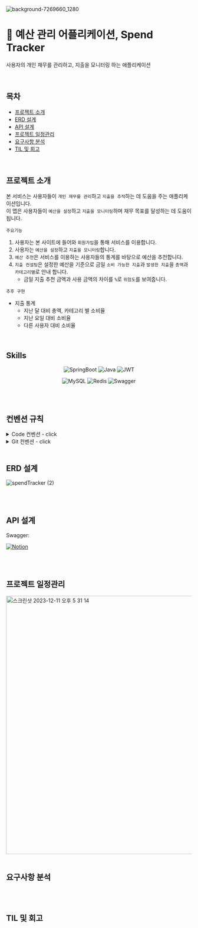 
![background-7269660_1280](https://github.com/Wanted-Pre-Onboarding-Backend7-R/spend-tracker/assets/110372498/19310f8c-5cc8-4d3a-b074-0caa2161bc83)
# 🏦 예산 관리 어플리케이션, Spend Tracker
사용자의 개인 재무를 관리하고, 지출을 모니터링 하는 애플리케이션

<br/>

## 목차
- [프로젝트 소개](#프로젝트-소개)
- [ERD 설계](#erd-설계)
- [API 설계](#api-설계)
- [프로젝트 일정관리](#프로젝트-일정관리)
- [요구사항 분석](#요구사항-분석)
- [TIL 및 회고](#til-및-회고)


<br/>


## 프로젝트 소개
본 서비스는 사용자들이 `개인 재무를 관리`하고 `지출을 추적`하는 데 도움을 주는 애플리케이션입니다.<br>
이 앱은 사용자들이 `예산을 설정`하고 `지출을 모니터링`하며 재무 목표를 달성하는 데 도움이 됩니다. 

`주요기능`
1. 사용자는 본 사이트에 들어와 `회원가입`을 통해 서비스를 이용합니다.
2. 사용자는 `예산을 설정`하고 `지출을 모니터링`합니다.
3. `예산 추천`은 서비스를 이용하는 사용자들의 통계를 바탕으로 예산을 추천합니다.
4. `지출 컨설팅`은 설정한 예산을 기준으로 금일 `소비 가능한 지출`과 `발생한 지출`을 `총액`과 `카테고리별`로 안내 합니다.
    - 금일 지출 추천 금액과 사용 금액의 차이를 `%`로 `위험도`를 보여줍니다.

`추후 구현`
- 지출 통계
    - 지난 달 대비 총액, 카테고리 별 소비율
    - 지난 요일 대비 소비율
    - 다른 사용자 대비 소비율

<br/>


## Skills
<div align="center">
  
![SpringBoot](https://img.shields.io/badge/SpringBoot-6DB33F?style=for-the-badge&logo=SpringBoot&logoColor=white) 
![Java](https://img.shields.io/badge/Java-007396.svg?&style=for-the-badge&logo=Java&logoColor=white)
![JWT](https://img.shields.io/badge/JWT-black?style=for-the-badge&logo=JSON%20web%20tokens) 

![MySQL](https://img.shields.io/badge/MySQL-4479A1?style=for-the-badge&logo=MySQL&logoColor=white) 
![Redis](https://img.shields.io/badge/Redis-DC382D?style=for-the-badge&logo=redis&logoColor=white)
![Swagger](https://img.shields.io/badge/swagger-%ffffff.svg?style=for-the-badge&logo=swagger&logoColor=white)


</div>

<br/>
<br/>


## 컨벤션 규칙

<details>
<summary>Code 컨벤션 - click</summary><br>


- **Code 컨벤션** 
  - 변수명: boolean-형용사, 그 외 -명사
  - 함수명: 동사 현재형으로 시작
  - 클래스명: 명사
  - if, for 중괄호 사용
  - 커밋 전
     - import 정리: `ctrl + alt(option) + o`
     - line formatting: `ctrl(command) + alt(option) + l`
     - 마지막 빈 줄 추가
    
    ```java
    /** 예시 **/
    public class Clazz {

        public int addCountIfValid(int count, boolean isValid) {
            if (isValid) {
                return count + 1;
            }
            return count;
        }
    }
    // 마지막 빈 줄
    ```
    
  - Optional 줄바꿈
     ```java
     Member member = memberRepository.findByEmail(dto.getEmail())
           .orElseThrow(NotFoundMemberByEmailException::new);`
     ```
  - 객체 생성 규칙
    - 외부에서 직접적인 new 지양하고 내부적으로 활용 `@Builder` 및 정적 팩토리 메서드 활용
    - 정적 팩토리 메서드 이름은 단일 인자일 경우 `from`, 다중 인자일 경우는 `of`로 명명 
    - Bean 제외 DTO, Entity들은 `@All-/@Required-ArgsContructor` 활용 제한, 직접 코드로 생성자 작성 및 private/protected 등으로 잠그기
    - 목적: 같은 타입의 필드 연속될 때 1) 잘못된 값 입력하는 human error 최소화, 2) 필드 순서를 바꿀 경우 IDE에 의한 리팩토링이 적용되지 않는 Lombok 에러 방지, 3) 가독성을 위한 작성법 통일을 위하여
    ```java
     @Getter
     @NoArgsConstructor(access = AccessLevel.PROTECTED)
     @Entity
     public class Member extends BaseEntity {
   
        ... (생략) ...
     
         @Builder
         private Member(String accountName, String email, String password, String approvalCode, Boolean isApproved) {
             this.accountName = accountName;
             this.email = email;
             this.password = password;
             this.approvalCode = approvalCode;
             this.isApproved = isApproved;
             authority = Authority.ROLE_USER;
         }
   
         public static Member of(MemberJoinRequest dto, String encodedPassword, String approvalCode) {
             return builder()
                     .accountName(dto.getAccountName())
                     .email(dto.getEmail())
                     .password(encodedPassword)
                     .approvalCode(approvalCode)
                     .isApproved(false)
                     .build();
         }
     }
  
    ```

</details>

<details>
<summary>Git 컨벤션 - click</summary><br>

- **git commit rules**
  
    | type     | description |
    |----------|-------------|
    | feat     | 새로운 기능 추가 |
    | fix      | 버그 및 로직 수정 |
    | refactor | 기능 변경 없는 코드 구조, 변수/메소드/클래스 이름 등 수정 |
    | style    | 코드 위치 변경 및 포맷팅, 빈 줄 추가/제거, 불필요한 import 제거 |
    | test     | 테스트 코드 작성 및 리팩토링 |
    | setup    | build.gradle, application.yml 등 환경 설정 |
    | docs     | 문서 작업 |
  
    ```bash
    # commit title format
    git commit -m "{커밋 유형} #{이슈번호}: #{내용}"
  
    # example of git conventions
    git commit -m "refactor #125: `ChatService` 중복 로직 추출
  
    ```

- **git branch rules**
    ```bash
    # branch name format
    git checkout -b "feat/#{이슈번호}-{내용}"
    ```


</details>


<br/>


## ERD 설계

![spendTracker (2)](https://github.com/Wanted-Pre-Onboarding-Backend7-R/spend-tracker/assets/110372498/44b7a056-8b60-4ab9-9e41-35c90cb15fa6)



<br/>
<br/>


## API 설계
Swagger:

[![Notion](https://img.shields.io/badge/Notion-%23000000.svg?style=for-the-badge&logo=notion&logoColor=white)](https://lush-hen-bac.notion.site/c5f8920838424f85b2ba788bea3225d8?v=3f3d2d66d78942da96ccdab24bbde882&pvs=4)



<br/>
<br/>

## 프로젝트 일정관리

<img width="700" alt="스크린샷 2023-12-11 오후 5 31 14" src="https://github.com/Wanted-Pre-Onboarding-Backend7-R/spend-tracker/assets/110372498/f37091a9-8bf4-4c39-bbe7-44905ba7e931">


<br/>
<br/>


## 요구사항 분석


<br/>
<br/>

## TIL 및 회고



<br/>
<br/>




